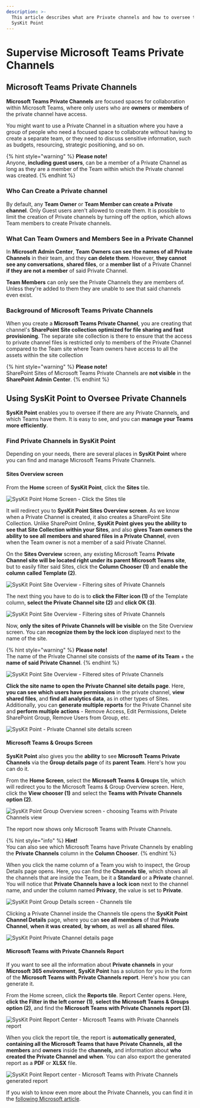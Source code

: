 ```yaml
---
description: >-
  This article describes what are Private channels and how to oversee them using
  SysKit Point
---
```


# Supervise Microsoft Teams Private Channels

## Microsoft Teams Private Channels

**Microsoft Teams Private Channels** are focused spaces for collaboration within Microsoft Teams, where only users who are **owners** or **members** of the private channel have access.

You might want to use a Private Channel in a situation where you have a group of people who need a focused space to collaborate without having to create a separate team, or they need to discuss sensitive information, such as budgets, resourcing, strategic positioning, and so on.

{% hint style="warning" %}
**Please note!**  
Anyone, **including guest users**, can be a member of a Private Channel as long as they are a member of the Team within which the Private channel was created.
{% endhint %}

### Who Can Create a Private channel

By default, any **Team Owner** or **Team Member can create a Private channel**. Only Guest users aren't allowed to create them. It is possible to limit the creation of Private channels by turning off the option, which allows Team members to create Private channels.

### What Can Team Owners and Members See in a Private Channel

In **Microsoft Admin Center**, **Team Owners can see the names of all Private Channels** in their team, and they **can delete them**. However, **they cannot see any conversations**, **shared files**, or a **member list** of a Private Channel **if they are not a member** of said Private Channel.

**Team Members** can only see the Private Channels they are members of. Unless they're added to them they are unable to see that said channels even exist.

### Background of Microsoft Teams Private Channels

When you create a **Microsoft Teams Private Channel**, you are creating that channel's **SharePoint Site collection** **optimized for file sharing and fast provisioning**. The separate site collection is there to ensure that the access to private channel files is restricted only to members of the Private Channel compared to the Team site where Team owners have access to all the assets within the site collection

{% hint style="warning" %}
**Please note!**  
SharePoint Sites of Microsoft Teams Private Channels are **not visible** in the **SharePoint Admin Center**.
{% endhint %}

## Using SysKit Point to Oversee Private Channels

**SysKit Point** enables you to oversee if there are any Private Channels, and which Teams have them. It is easy to see, and you can **manage your Teams more efficiently**.

### Find Private Channels in SysKit Point

Depending on your needs, there are several places in **SysKit Point** where you can find and manage Microsoft Teams Private Channels.

#### Sites Overview screen

From the **Home** screen of **SysKit Point**, click the **Sites** tile.

![SysKit Point Home Screen - Click the Sites tile](../.gitbook/assets/pc-clanak-1.png)

It will redirect you to **SysKit Point Sites Overview screen**. As we know when a Private Channel is created, it also creates a SharePoint Site Collection. Unlike SharePoint Online, **SysKit Point gives you the ability to see that Site Collection within your Sites**, and also **gives Team owners the ability to see all members and shared files in a Private Channel**, even when the Team owner is not a member of a said Private Channel.

On the **Sites Overview** screen, any existing Microsoft Teams **Private Channel site will be located right under its parent Microsoft Teams site**, but to easily filter said Sites, click the **Column Chooser \(1\)** and **enable the column called Template \(2\)**.

![SysKit Point Site Overview - Filtering sites of Private Channels](../.gitbook/assets/pc-clanak-2.png)

The next thing you have to do is to **click the Filter icon \(1\)** of the Template column, **select the Private Channel site \(2\)** and **click OK \(3\)**.

![SysKit Point Site Overview - Filtering sites of Private Channels](../.gitbook/assets/pc-clanak-3.png)

Now, **only the sites of Private Channels will be visible** on the Site Overview screen. You can **recognize them by the lock icon** displayed next to the name of the site.

{% hint style="warning" %}
**Please note!**  
The name of the Private Channel site consists of the **name of its Team** + the **name of said Private Channel**.
{% endhint %}

![SysKit Point Site Overview - Filtered sites of Private Channels](../.gitbook/assets/pc-clanak-4.png)

**Click the site name to open the Private Channel site details page**. Here, **you can see which users have permissions** in the private channel, **view shared files**, and **find all analytics data**, as in other types of Sites. Additionally, you can **generate multiple reports** for the Private Channel site and **perform multiple actions** - Remove Access, Edit Permissions, Delete SharePoint Group, Remove Users from Group, etc.

![SysKit Point - Private Channel site details screen](../.gitbook/assets/pc-clanak-5%20%283%29%20%283%29.png)

#### Microsoft Teams & Groups Screen

**SysKit Point** also gives you the **ability** to see **Microsoft Teams Private Channels** via the **Group details page** of its **parent Team**. Here's how you can do it.

From the **Home Screen**, select the **Microsoft Teams & Groups** tile, which will redirect you to the Microsoft Teams & Group Overview screen. Here, click the **View chooser \(1\)** and select the **Teams with Private Channels** **option \(2\)**.

![SysKit Point Group Overview screen - choosing Teams with Private Channels view](../.gitbook/assets/pc-clanak-6.png)

The report now shows only Microsoft Teams with Private Channels.

{% hint style="info" %}
**Hint!**  
You can also see which Microsoft Teams have Private Channels by enabling the **Private Channels** column in the **Column Chooser**.
{% endhint %}

When you click the name column of a Team you wish to inspect, the Group Details page opens. Here, you can find the **Channels** **tile**, which shows all the channels that are inside the Team, be it a **Standard** or a **Private** channel. You will notice that **Private Channels have a** **lock** **icon** next to the channel name, and under the column named **Privacy**, the value is set to **Private**.

![SysKit Point Group Details screen - Channels tile](../.gitbook/assets/pc-clanak-7.png)

Clicking a Private Channel inside the Channels tile opens the **SysKit Point Channel Details** page, where you can **see all members** of that **Private Channel**, **when it was created**, **by whom**, as well as **all shared** **files.**

![SysKit Point Private Channel details page](../.gitbook/assets/pc-clanak-8.png)

#### Microsoft Teams with Private Channels Report

If you want to see all the information about **Private channels** in your **Microsoft 365 environment**, **SysKit Point** has a solution for you in the form of the **Microsoft Teams with Private Channels report**. Here's how you can generate it.

From the Home screen, click the **Reports tile**. Report Center opens. Here, **click the Filter in the left corner** **\(1\)**, **select the Microsoft Teams & Groups option \(2\)**, and find the **Microsoft Teams with Private Channels report \(3\)**.

![SysKit Point Report Center - Microsoft Teams with Private Channels report](../.gitbook/assets/pc-clanak-9.png)

When you click the report tile, the report is **automatically generated,** **containing all the Microsoft Teams that have** **Private Channels,** **all** **the members** and **owners** inside the **channels,** and information about **who created the Private Channel and** **when**. You can also export the generated report as a **PDF** or **XLSX** file.

![SysKit Point Report center - Microsoft Teams with Private Channels generated report](../.gitbook/assets/pc-clanak-10.png)

If you wish to know even more about the Private Channels, you can find it in the [following Microsoft article](https://docs.microsoft.com/en-us/microsoftteams/private-channels).

